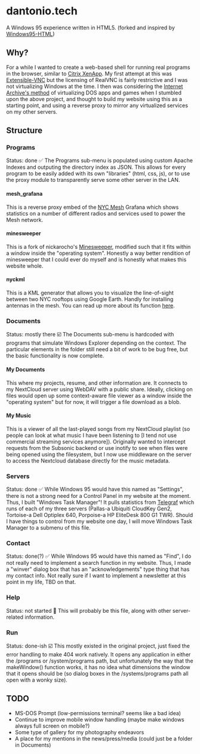 # dantonio.tech
A Windows 95 experience written in HTML5. (forked and inspired by [Windows95-HTML](https://github.com/rn10950/Windows95-HTML))

## Why?
For a while I wanted to create a web-based shell for running real programs in the browser, similar to [Citrix XenApp](https://www.techtarget.com/searchvirtualdesktop/definition/Citrix-XenApp). My first attempt at this was [Extensible-VNC](https://github.com/danielhmetro/Extensible-VNC) but the licensing of RealVNC is fairly restrictive and I was not virtualizing Windows at the time. I then was considering the [Internet Archive's method](https://help.archive.org/help/ms-dos-emulation/) of virtualizing DOS apps and games when I stumbled upon the above project, and thought to build my website using this as a starting point, and using a reverse proxy to mirror any virtualized services on my other servers.

## Structure

### Programs
Status: done ✅
The Programs sub-menu is populated using custom Apache Indexes and outputing the directory index as JSON. This allows for every program to be easily added with its own "libraries" (html, css, js), or to use the proxy module to transparently serve some other server in the LAN.

#### mesh_grafana
This is a reverse proxy embed of the [NYC Mesh](https://nycmesh.net/) Grafana which shows statistics on a number of different radios and services used to power the Mesh network.

#### minesweeper
This is a fork of nickarocho's [Minesweeper](https://github.com/nickarocho/minesweeper), modified such that it fits within a window inside the "operating system". Honestly a way better rendition of minesweeper that I could ever do myself and is honestly what makes this website whole.

#### nyckml
This is a KML generator that allows you to visualize the line-of-sight between two NYC rooftops using Google Earth. Handly for installing antennas in the mesh. You can read up more about its function [here](https://github.com/danielhmetro/nyckml).

### Documents
Status: mostly there ☑️
The Documents sub-menu is hardcoded with programs that simulate Windows Explorer depending on the context. The particular elements in the folder still need a bit of work to be bug free, but the basic functionality is now complete.

#### My Documents
This where my projects, resume, and other information are. It connects to my NextCloud server using WebDAV with a public share. Ideally, clicking on files would open up some context-aware file viewer as a window inside the "operating system" but for now, it will trigger a file download as a blob.

#### My Music
This is a viewer of all the last-played songs from my NextCloud playlist (so people can look at what music I have been listening to [I tend not use commercial streaming services anymore]). Originally wanted to intercept requests from the Subsonic backend or use inotify to see when files were being opened using the filesystem, but I now use middleware on the server to access the Nextcloud database directly for the music metadata.

### Servers
Status: done ✅
While Windows 95 would have this named as "Settings", there is not a strong need for a Control Panel in my website at the moment. Thus, I built "Windows Task Manager"! It pulls statistics from [Telegraf](https://github.com/influxdata/telegraf) which runs of each of my three servers (Pallas-a Ubiquiti CloudKey Gen2, Tortoise-a Dell Optiplex 640, Porpoise-a HP EliteDesk 800 G1 TWR). Should I have things to control from my website one day, I will move Windows Task Manager to a submenu of this file.

### Contact
Status: done(?) ✅
While Windows 95 would have this named as "Find", I do not really need to implement a search function in my website. Thus, I made a "winver" dialog box that has an "acknowledgements" type thing that has my contact info. Not really sure if I want to implement a newsletter at this point in my life, TBD on that.

### Help
Status: not started 📴
This will probably be this file, along with other server-related information.

### Run
Status: done-ish ☑️
This mostly existed in the original project, just fixed the error handling to make 404 work natively. It opens any application in either the /programs or /system/programs path, but unfortunately the way that the makeWindow() function works, it has no idea what dimensions the window that it opens should be (so dialog boxes in the /systems/programs path all open with a wonky size).

## TODO
- MS-DOS Prompt (low-permissions terminal? seems like a bad idea)
- Continue to improve mobile window handling (maybe make windows always full screen on mobile?)
- Some type of gallery for my photography endeavors
- A place for my mentions in the news/press/media (could just be a folder in Documents)